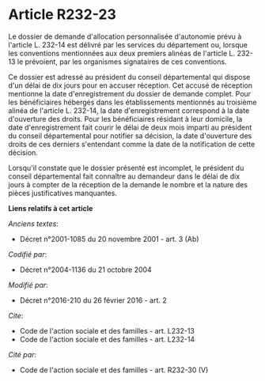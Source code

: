 # Article R232-23

Le dossier de demande d'allocation personnalisée d'autonomie prévu à l'article L. 232-14 est délivré par les services du
département ou, lorsque les conventions mentionnées aux deux premiers alinéas de l'article L. 232-13 le prévoient, par les
organismes signataires de ces conventions. 

Ce dossier est adressé au président du conseil départemental qui dispose d'un délai de dix jours pour en accuser réception.
Cet accusé de réception mentionne la date d'enregistrement du dossier de demande complet. Pour les bénéficiaires hébergés
dans les établissements mentionnés au troisième alinéa de l'article L. 232-14, la date d'enregistrement correspond à la date
d'ouverture des droits. Pour les bénéficiaires résidant à leur domicile, la date d'enregistrement fait courir le délai de
deux mois imparti au président du conseil départemental pour notifier sa décision, la date d'ouverture des droits de ces
derniers s'entendant comme la date de la notification de cette décision. 

Lorsqu'il constate que le dossier présenté est incomplet, le président du conseil départemental fait connaître au demandeur
dans le délai de dix jours à compter de la réception de la demande le nombre et la nature des pièces justificatives
manquantes.

**Liens relatifs à cet article**

_Anciens textes_:

  - Décret n°2001-1085 du 20 novembre 2001 - art. 3 (Ab)

_Codifié par_:

  - Décret n°2004-1136 du 21 octobre 2004

_Modifié par_:

  - Décret n°2016-210 du 26 février 2016 - art. 2

_Cite_:

  - Code de l'action sociale et des familles - art. L232-13
  - Code de l'action sociale et des familles - art. L232-14

_Cité par_:

  - Code de l'action sociale et des familles - art. R232-30 (V)
